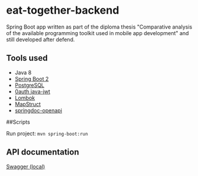 # eat-together-backend

Spring Boot app written as part of the diploma thesis "Comparative analysis of the available programming toolkit used in mobile app development" and still developed after defend.

## Tools used
* Java 8
* [Spring Boot 2](https://spring.io/projects/spring-boot)
* [PostgreSQL](https://www.postgresql.org/)
* [0auth java-jwt](https://github.com/auth0/java-jwt) 
* [Lombok](https://projectlombok.org/)
* [MapStruct](https://mapstruct.org/)
* [springdoc-openapi](https://springdoc.org/)

##Scripts

Run project:
`mvn spring-boot:run`



## API documentation 

[Swagger (local)](http://localhost:2501/api/v2/swagger-ui/index.html?url=/api/v2/api-docs)


